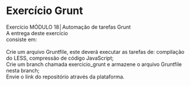 # Exercício Grunt

Exercício MÓDULO 18│Automação de tarefas Grunt
\
A entrega deste exercício\
consiste em:\
\
Crie um arquivo Gruntfile, este deverá executar as tarefas de: compilação do LESS, compressão de código JavaScript;\
Crie um branch chamada exercicio_grunt e armazene o arquivo Gruntfile nesta branch;\
Envie o link do repositório através da plataforma.